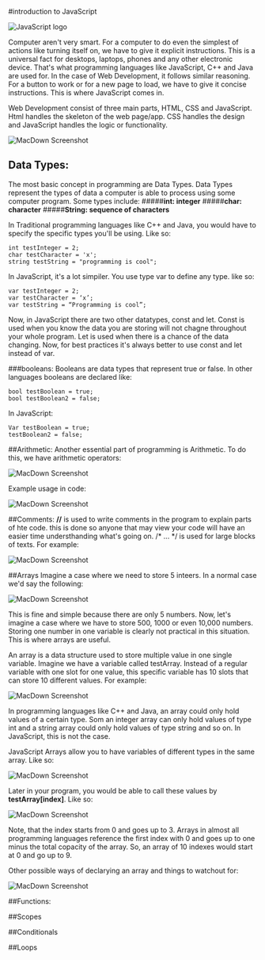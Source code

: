 #introduction to JavaScript

![JavaScript logo](http://cdn.tutorialzine.com/wp-content/uploads/2015/12/javascript.png)

Computer aren't very smart. For a computer to do even the simplest of actions like turning itself on, we have to give it explicit instructions. This is a universal fact for desktops, laptops, phones and any other electronic device. That's what programming languages like JavaScript, C++ and Java are used for. In the case of Web Development, it follows similar reasoning. For a button to work or for a new page to load, we have to give it concise instructions. This is where JavaScript comes in. 

Web Development consist of three main parts, HTML, CSS and JavaScript. Html handles the skeleton of the web page/app. CSS handles the design and JavaScript handles the logic or functionality. 

![MacDown Screenshot](http://i.imgur.com/32gibcI.png)

## Data Types:
The most basic concept in programming are Data Types. Data Types represent the types of data a computer is able to process using some computer program. Some types include: 
#####**int: integer**
#####**char: character** 
#####**String: sequence of characters** 

In Traditional programming languages like C++ and Java, you would have to specify the specific types you'll be using. Like so: 

	int testInteger = 2; 
	char testCharacter = 'x';
	string testString = "programming is cool";
	
In JavaScript, it's a lot simpiler. You use type var to define any type. like so: 

	var testInteger = 2;	var testCharacter = ‘x’;			var testString = “Programming is cool”;
	
Now, in JavaScript there are two other datatypes, const and let. Const is used when you know the data you are storing will not chagne throughout your whole program. Let is used when there is a chance of the data changing. Now, for best practices it's always better to use const and let instead of var. 

###booleans:
Booleans are data types that represent true or false. In other languages booleans are declared like: 

	bool testBoolean = true;	bool testBoolean2 = false;  In JavaScript:

	Var testBoolean = true; 	testBoolean2 = false; 
##Arithmetic:
Another essential part of programming is Arithmetic. To do this, we have arithmetic operators: 

![MacDown Screenshot](http://i.imgur.com/muyYZ3X.png)

Example usage in code:

![MacDown Screenshot](http://i.imgur.com/2GYeHjh.png)

##Comments: 
**//** is used to write comments in the program to explain parts of hte code. this is done so anyone that may view your code will have an easier time understhanding what's going on. 
/* ... */ is used for large blocks of texts. For example: 

![MacDown Screenshot](http://i.imgur.com/u8xYf7F.png)

##Arrays
Imagine a case where we need to store 5 inteers. In a normal case we'd say the following: 

![MacDown Screenshot](http://i.imgur.com/9jhyI78.png)

This is fine and simple because there are only 5 numbers. Now, let's imagine a case where we have to store 500, 1000 or even 10,000 numbers. Storing one number in one variable is clearly not practical in this situation. This is where arrays are useful. 

An array is a data structure used to store multiple value in one single variable. Imagine we have a variable called testArray. Instead of a regular variable with one slot for one value, this specific variable has 10 slots that can store 10 different values. For example: 

![MacDown Screenshot](http://i.imgur.com/eW8Qgzd.png)

In programming languages like C++ and Java, an array could only hold values of a certain type. Som an integer array can only hold values of type int and a string array could only hold values of type string and so on. In JavaScript, this is not the case.

JavaScript Arrays allow you to have variables of different types in the same array. Like so:

![MacDown Screenshot](http://i.imgur.com/jUGe6bZ.png)

Later in your program, you would be able to call these values by **testArray[index]**. Like so:

![MacDown Screenshot](http://i.imgur.com/BNT0kVt.png)

Note, that the index starts from 0 and goes up to 3. Arrays in almost all programming languages reference the first index with 0 and goes up to one minus the total copacity of the array. So, an array of 10 indexes would start at 0 and go up to 9. 

Other possible ways of declarying an array and things to watchout for: 

![MacDown Screenshot](http://i.imgur.com/KBjUTfw.png)

##Functions:

##Scopes

##Conditionals

##Loops



